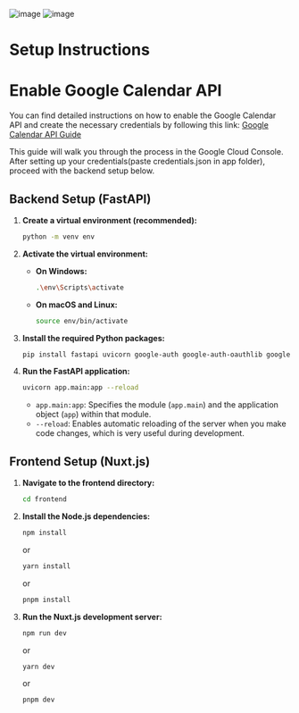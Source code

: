 ![image](https://github.com/user-attachments/assets/762c5d25-5e97-4394-82f2-050df6e96244)
![image](https://github.com/user-attachments/assets/6db557e5-a611-4440-8ca8-167b7cd9cb77)


# Setup Instructions

# Enable Google Calendar API
You can find detailed instructions on how to enable the Google Calendar API and create the necessary credentials by following this link:
[Google Calendar API Guide]([https://www.google.com/search?q=https://developers.google.com/calendar/api/quickstart/python%23step_1_turn_on_the](https://developers.google.com/workspace/calendar/api/quickstart/nodejs))

This guide will walk you through the process in the Google Cloud Console. After setting up your credentials(paste credentials.json in app folder), proceed with the backend setup below.

## Backend Setup (FastAPI)

1.  **Create a virtual environment (recommended):**

    ```bash
    python -m venv env
    ```

2.  **Activate the virtual environment:**

    * **On Windows:**

        ```bash
        .\env\Scripts\activate
        ```

    * **On macOS and Linux:**

        ```bash
        source env/bin/activate
        ```

3.  **Install the required Python packages:**

    ```bash
    pip install fastapi uvicorn google-auth google-auth-oauthlib google-auth-httplib2 google-api-python-client
    ```

4.  **Run the FastAPI application:**

    ```bash
    uvicorn app.main:app --reload
    ```

    * `app.main:app`:  Specifies the module (`app.main`) and the application object (`app`) within that module.
    * `--reload`: Enables automatic reloading of the server when you make code changes, which is very useful during development.

## Frontend Setup (Nuxt.js)

1.  **Navigate to the frontend directory:**

    ```bash
    cd frontend
    ```

2.  **Install the Node.js dependencies:**

    ```bash
    npm install
    ```

    or

    ```bash
    yarn install
    ```

    or

    ```bash
    pnpm install
    ```

3.  **Run the Nuxt.js development server:**

    ```bash
    npm run dev
    ```

    or

    ```bash
    yarn dev
    ```

    or

    ```bash
    pnpm dev
    ```
